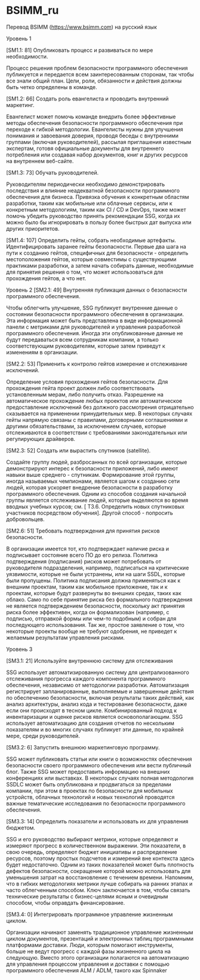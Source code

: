 # BSIMM_ru
Перевод BSIMM (https://www.bsimm.com) на русский язык

Уровень 1

[SM1.1: 81] Опубликовать процесс и развиваться по мере необходимости.

Процесс решения проблем безопасности программного обеспечения публикуется и передается всем заинтересованным сторонам, так чтобы все знали общий план. Цели, роли, обязанности и действия должны быть четко определены в команде.

[SM1.2: 66] Создать роль евангелиста и проводить внутренний маркетинг.

Евангелист может помочь команде внедрить более эффективные методы обеспечения безопасности программного обеспечения при переходе к гибкой методологии. Евангелисты нужны для улучшения понимания и завоевания доверия, проводя беседы с внутренними группами (включая руководителей), рассылая приглашения известным экспертам, готовя официальные документы для внутреннего потребления или создавая набор документов, книг и других ресурсов на внутреннем веб-сайте.

[SM1.3: 73] Обучать руководителей.

Руководителям периодически необходимо демонстрировать последствия и влияние неадекватной безопасности программного обеспечения для бизнеса. Привязка обучения к конкретным областям разработки, таким как мобильные или облачные сервисы, или к конкретным методологиям, таким как CI / CD и DevOps, также может помочь убедить руководство принять рекомендации SSG, когда их можно было бы игнорировать в пользу более быстрых дат выпуска или других приоритетов.

[SM1.4: 107] Определить гейты, собрать необходимые артефакты.
Идентифицировать заранее гейты безопасности.  Первые два шага на пути к созданию гейтов, специфичных для безопасности - определить местоположения гейтов, которые совместимы с существующими практиками разработки, а затем начать собирать данные, необходимые для принятия решения о том, что может использоваться для прохождения гейтов, а что нет. 

Уровень 2
[SM2.1: 49] Внутренняя публикация данных о безопасности программного обеспечения.

Чтобы облегчить улучшение, SSG публикует внутренние данные о состоянии безопасности программного обеспечения в организации. Эта информация может быть представлена ​​в виде информационной панели с метриками для руководителей и управления разработкой программного обеспечения. Иногда эти опубликованные данные не будут передаваться всем сотрудникам компании, а только соответствующим руководителям, которые затем приведут к изменениям в организации. 

[SM2.2: 53] Применить к контролю гейтов измерение и отслеживание исключений.

Определение условия прохождения гейтов безопасности. Для прохождения гейта проект должен либо соответствовать установленным мерам, либо получить отказ. Разрешение на автоматическое прохождение любых проектов или автоматическое предоставление исключений без должного рассмотрения отрицательно сказывается на применении принудительных мер. В некоторых случаях гейты напрямую связаны с правилами, договорными соглашениями и другими обязательствами, за исключением случаев, которые отслеживаются в соответствии с требованиями законодательных или регулирующих драйверов.

[SM2.3: 52] Создать или вырастить спутников (satellite).

Создайте группу людей, разбросанных по всей организации, которые демонстрируют интерес к безопасности приложений, либо имеют навыки  выше среднего - спутникам. Формирование этой группы, иногда называемых чемпионами, является шагом к созданию сети людей, которая ускоряет внедрение безопасности в разработку программного обеспечения. Одним из способов создания начальной группы является отслеживание людей, которые выделяются во время вводных учебных курсов; см. [ T3.6. Определить новых спутниковых участников посредством обучения]. Другой способ - попросить добровольцев.

[SM2.6: 51] Требовать подтверждения для принятия рисков безопасности.

В организации имеется тот, кто подтверждает наличие риска и  подписывает состояние всего ПО до его релиза. Политика подтверждения (подписания) рисков может потребовать от руководителя подразделения, например, подписаться на критические уязвимости, которые не были устранены, или на шаги SSDL, которые были пропущены. Политика подписания должна применяться как к внешним проектам, таким как мобильное приложение, так и к проектам, которые будут развернуты во внешних средах, таких как облако. Само по себе принятие риска без формального подтверждения не является подтверждением безопасности, поскольку акт принятия риска более эффективен, когда он формализован (например, с подписью, отправкой формы или чем-то подобным) и собран для последующего использования. Так же, простое заявление о том, что некоторые проекты вообще не требуют одобрения, не приведет к желаемым результатам управления рисками.

Уровень 3

[SM3.1: 21] Используйте внутреннюю систему для отслеживания

SSG использует автоматизированную систему для централизованного отслеживания прогресса каждого компонента программного обеспечения, независимо от методологии разработки. Автоматизация регистрирует запланированные, выполняемые и завершенные действия по обеспечению безопасности, включая результаты таких действий, как анализ архитектуры, анализ кода и тестирование безопасности, даже если они происходят в тесном цикле. Комбинированный подход к инвентаризации и оценке рисков является основополагающим. SSG использует автоматизацию для создания отчетов по нескольким показателям и во многих случаях публикует эти данные, по крайней мере, среди руководителей.

[SM3.2: 6] Запустить внешнюю маркетинговую программу.

SSG может публиковать статьи или книги о возможностях обеспечения безопасности своего программного обеспечения или вести публичный блог. Также SSG может предоставить информацию на внешних конференциях или выставках. В некоторых случаях полная методология SSDLС может быть опубликована и продвигаться за пределами компании, при этом в проектах по безопасности для мобильных устройств, облачных технологий и новых технологий проводятся важные тематические исследования по безопасности программного обеспечения. 

[SM3.3: 14] Определить показатели и использовать их для управления бюджетом.

SSG и его руководство выбирают метрики, которые определяют и измеряют прогресс в количественном выражении. Эти показатели, в свою очередь, определяют бюджет инициативы и распределение ресурсов, поэтому простых подсчетов и измерений вне контекста здесь будет недостаточно. Одним из таких показателей может быть плотность дефектов безопасности, сокращение которой можно использовать для уменьшения затрат на восстановление с течением времени. Напомним, что в гибких методологиях метрики лучше собирать на ранних этапах и часто облегченным способом. Ключ заключается в том, чтобы связать технические результаты с бизнес-целями ясным и очевидным способом, чтобы оправдать финансирование. 

[SM3.4: 0] Интегрировать программное управление жизненным циклом.

Организации начинают заменять традиционное управление жизненным циклом документов, презентаций и электронных таблиц программными платформами доставки. Люди, которым помогают инструменты, больше не ведут прогресс с каждой фазы жизненного цикла на следующую. Вместо этого организации полагаются на автоматизацию для управления процессом управления и доставки с помощью программного обеспечения ALM / ADLM, такого как Spinnaker

